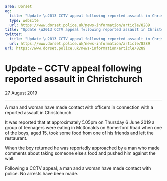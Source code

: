 ```yaml
area: Dorset
og:
  title: "Update \u2013 CCTV appeal following reported assault in Christchurch"
  type: website
  url: https://www.dorset.police.uk/news-information/article/8289
title: "Update \u2013 CCTV appeal following reported assault in Christchurch |"
twitter:
  title: "Update \u2013 CCTV appeal following reported assault in Christchurch"
  url: https://www.dorset.police.uk/news-information/article/8289
url: https://www.dorset.police.uk/news-information/article/8289
```

# Update – CCTV appeal following reported assault in Christchurch

27 August 2019

* * *

A man and woman have made contact with officers in connection with a reported assault in Christchurch.

It was reported that at approximately 5.05pm on Thursday 6 June 2019 a group of teenagers were eating in McDonalds on Somerford Road when one of the boys, aged 15, took some food from one of his friends and left the restaurant.

When the boy returned he was reportedly approached by a man who made comments about taking someone else's food and pushed him against the wall.

Following a CCTV appeal, a man and a woman have made contact with police. No arrests have been made.
